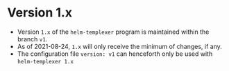 # Version 1.x

- Version `1.x` of the `helm-templexer` program is maintained within the branch `v1`.
- As of 2021-08-24, `1.x` will only receive the minimum of changes, if any.
- The configuration file `version: v1` can henceforth only be used with `helm-templexer 1.x` 


